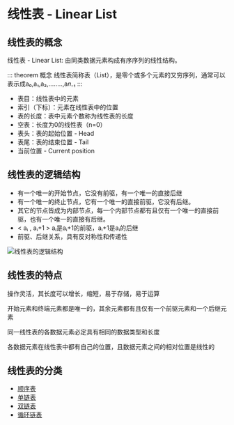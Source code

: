 # 线性表 - Linear List

## 线性表的概念

线性表 - Linear List: 由同类数据元素构成有序序列的线性结构。

::: theorem 概念
线性表简称表（List），是零个或多个元素的又穷序列，通常可以表示成a₀,a₁,a₂,........,a𝑛₋₁
:::

- 表目：线性表中的元素
- 索引（下标）：元素在线性表中的位置
- 表的长度：表中元素个数称为线性表的长度
- 空表：长度为0的线性表（n=0）
- 表头：表的起始位置 - Head
- 表尾：表的结束位置 - Tail
- 当前位置 - Current position

## 线性表的逻辑结构

- 有一个唯一的开始节点，它没有前驱，有一个唯一的直接后继
- 有一个唯一的终止节点，它有一个唯一的直接前驱，它没有后继。
- 其它的节点皆成为内部节点，每一个内部节点都有且仅有一个唯一的直接前驱，也有一个唯一的直接有后继。
- < aᵢ , aᵢ+1 > aᵢ是aᵢ+1的前驱，aᵢ+1是aᵢ的后继
- 前驱、后继关系，具有反对称性和传递性

![线性表的逻辑结构](https://image.hualihai.cn/blog/85248ee85b8e40d0a902e454a7ee7203)

## 线性表的特点

操作灵活，其长度可以增长，缩短，易于存储，易于运算

开始元素和终端元素都是唯一的，其余元素都有且仅有一个前驱元素和一个后继元素

同一线性表的各数据元素必定具有相同的数据类型和长度

各数据元素在线性表中都有自己的位置，且数据元素之间的相对位置是线性的

## 线性表的分类

- [顺序表](/data-structure/linear-list/sequence-list)
- [单链表](/data-structure/linear-list/singly-linked-list)
- [双链表](/data-structure/linear-list/double-linked-list)
- [循环链表](/data-structure/linear-list/circularly-linked-list)